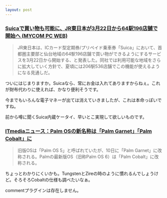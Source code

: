 ```yaml
---
layout: post
---
```

<h3><a href="http://pcweb.mycom.co.jp/news/2004/02/10/013.html">Suicaで買い物も可能に、JR東日本が3月22日から64駅196店舗で開始へ (MYCOM PC WEB)</a></h3>
<blockquote><p>JR東日本は、ICカード型定期券/プリペイド乗車券「Suica」において、首都圏主要部と仙台地域の64駅196店舗で買い物ができるようにするサービスを3月22日から開始する、と発表した。同社では利用可能な地域をさらに拡大していく方針で、夏頃には206駅536店舗でこの機能が使えるようになる見通しだ。</p>
</blockquote>
<p>ついにはじまりますか。Suicaなら、常にお金は入れてありますからねぇ。これが財布代わりに使えれば、かなり便利そうです。</p>
<p>今までもいろんな電子マネーが出ては消えていきましたが、これは本命っぽいですね。</p>
<p>前から噂に聞くSuica内蔵ケータイ、早いとこ実現して欲しいものです。</p>
<h3><a href="http://www.itmedia.co.jp/news/articles/0402/10/news060.html">ITmediaニュース：Palm OSの新名称は「Palm Garnet」「Palm Cobalt」に</a></h3>
<blockquote><p>旧版OSは「Palm OS 5」と呼ばれていたが、10日に「Palm Garnet」に改称される。Palmの最新版OS（旧称Palm OS 6）は「Palm Cobalt」に改称される。</p>
</blockquote>
<p>ちょっとわかりにくいかも。TungstenとZireの時のように慣れるんでしょうけど。そろそろCobaltの仕様も調べたいなぁ。</p>
<p><span class="error">commentプラグインは存在しません。</span> </p>
